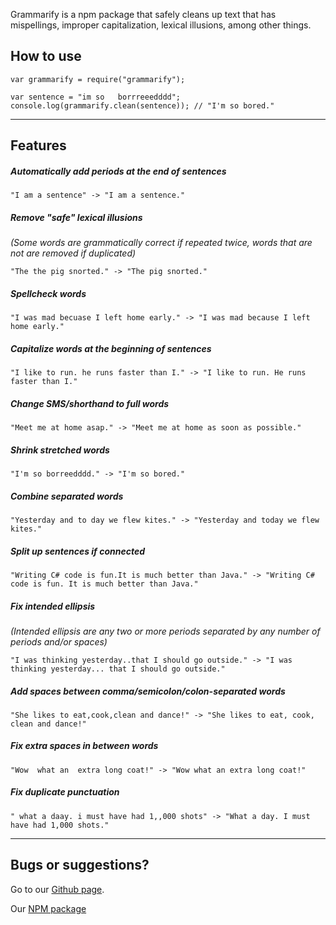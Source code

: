 Grammarify is a npm package that safely cleans up text that has mispellings, improper capitalization, lexical illusions, among other things.
 

## How to use
```
var grammarify = require("grammarify");

var sentence = "im so   borrreeedddd";
console.log(grammarify.clean(sentence)); // "I'm so bored."
```
---

## Features

##### Automatically add periods at the end of sentences
```
"I am a sentence" -> "I am a sentence."
```

##### Remove "safe" lexical illusions
_(Some words are grammatically correct if repeated twice, words that are not are removed if duplicated)_
```
"The the pig snorted." -> "The pig snorted."
```

##### Spellcheck words
```
"I was mad becuase I left home early." -> "I was mad because I left home early."
```

##### Capitalize words at the beginning of sentences
```
"I like to run. he runs faster than I." -> "I like to run. He runs faster than I."
```

##### Change SMS/shorthand to full words
```
"Meet me at home asap." -> "Meet me at home as soon as possible."
```

##### Shrink stretched words
```
"I'm so borreedddd." -> "I'm so bored." 
```

##### Combine separated words
```
"Yesterday and to day we flew kites." -> "Yesterday and today we flew kites."
```

##### Split up sentences if connected
```
"Writing C# code is fun.It is much better than Java." -> "Writing C# code is fun. It is much better than Java."
```

##### Fix intended ellipsis
_(Intended ellipsis are any two or more periods separated by any number of periods and/or spaces)_
```
"I was thinking yesterday..that I should go outside." -> "I was thinking yesterday... that I should go outside." 
```

##### Add spaces between comma/semicolon/colon-separated words
```
"She likes to eat,cook,clean and dance!" -> "She likes to eat, cook, clean and dance!"
```

##### Fix extra spaces in between words
```
"Wow  what an  extra long coat!" -> "Wow what an extra long coat!"
```

##### Fix duplicate punctuation
```
" what a daay. i must have had 1,,000 shots" -> "What a day. I must have had 1,000 shots."
```
---

## Bugs or suggestions?
Go to our [Github page](https://github.com/reZach/grammarify).

Our [NPM package](https://www.npmjs.com/package/grammarify)